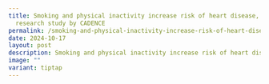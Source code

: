 ```yaml
---
title: Smoking and physical inactivity increase risk of heart disease, shown in
  research study by CADENCE
permalink: /smoking-and-physical-inactivity-increase-risk-of-heart-disease-shown-in-research-study-by-cadence/
date: 2024-10-17
layout: post
description: Smoking and physical inactivity increase risk of heart disease
image: ""
variant: tiptap
---
```

